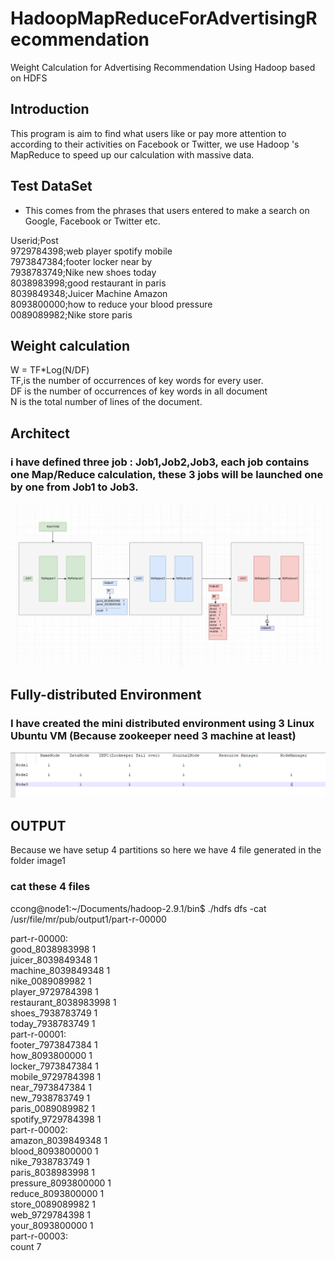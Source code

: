 # HadoopMapReduceForAdvertisingRecommendation

Weight Calculation for Advertising Recommendation Using Hadoop based on HDFS

## Introduction

This program is aim to find what users like or pay more attention to according to their activities on Facebook or Twitter,
we use Hadoop 's MapReduce to speed up our calculation with massive data.


## Test DataSet

 - This comes from the phrases that users entered to make a search on Google, Facebook or Twitter etc.

Userid;Post  
9729784398;web player spotify mobile  
7973847384;footer locker near by  
7938783749;Nike new shoes today  
8038983998;good restaurant in paris  
8039849348;Juicer Machine Amazon  
8093800000;how to reduce your blood pressure  
0089089982;Nike store paris  

## Weight calculation

  W = TF*Log(N/DF)  
  TF,is the number of occurrences of key words for every user.  
  DF is the number of occurrences of key words in all document  
  N is the total number of lines of the document.   
  

## Architect 

### i have defined three job : Job1,Job2,Job3, each job contains one Map/Reduce calculation, these 3 jobs will be launched one by one from Job1 to Job3.
![Architect Show](https://github.com/cong666/githubimage/blob/master/screenshot_mr_shema.PNG)


##  Fully-distributed Environment

### I have created the mini distributed environment using 3 Linux Ubuntu VM (Because zookeeper need 3 machine at least)

![Environement Show](https://github.com/cong666/githubimage/blob/master/screenshot_mr_config.PNG)


## OUTPUT 
Because we have setup 4 partitions so here we have 4 file generated in the folder
image1

### cat these 4 files
ccong@node1:~/Documents/hadoop-2.9.1/bin$ ./hdfs dfs -cat /usr/file/mr/pub/output1/part-r-00000

part-r-00000:    
good_8038983998	1  
juicer_8039849348	1  
machine_8039849348	1  
nike_0089089982	1  
player_9729784398	1  
restaurant_8038983998	1  
shoes_7938783749	1  
today_7938783749	1  
part-r-00001:  
footer_7973847384	1  
how_8093800000	1  
locker_7973847384	1  
mobile_9729784398	1  
near_7973847384	1  
new_7938783749	1  
paris_0089089982	1  
spotify_9729784398	1  
part-r-00002:  
amazon_8039849348	1  
blood_8093800000	1  
nike_7938783749	1  
paris_8038983998	1  
pressure_8093800000	1  
reduce_8093800000	1  
store_0089089982	1  
web_9729784398	1  
your_8093800000	1  
part-r-00003:  
count	7  

